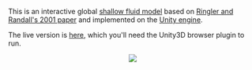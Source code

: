 This is an interactive global [shallow fluid model](http://en.wikipedia.org/wiki/Shallow_water_equations) based on [Ringler and Randall's 2001 paper](http://kiwi.atmos.colostate.edu/BUGS/pdf/conservation.pdf) and implemented on the [Unity engine](http://unity3d.com/). 

The live version is [here](http://andyljones.github.io/pages/shallow-water-model/), which you'll need the Unity3D browser plugin to run.

<p align="center">
<img src="http://i.imgur.com/a0g69Is.png"/>
</p>
